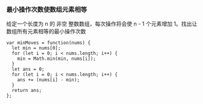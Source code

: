 <!--
 * @Author: 月魂
 * @Date: 2021-04-16 22:05:54
 * @LastEditTime: 2021-04-16 22:06:13
 * @LastEditors: 月魂
 * @Description: 
 * @FilePath: \leetcode-per-day\day100.md
-->
### 最小操作次数使数组元素相等
给定一个长度为 n 的 非空 整数数组，每次操作将会使 n - 1 个元素增加 1。找出让数组所有元素相等的最小操作次数

```
var minMoves = function(nums) {
  let min = nums[0];
  for (let i = 0; i < nums.length; i++) {
    min = Math.min(min, nums[i]);
  }
  let ans = 0;
  for (let i = 0; i < nums.length; i++) {
    ans += (nums[i] - min);
  }
  return ans;
};
```

